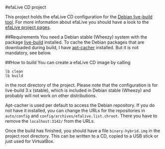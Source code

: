#efaLive CD project

This project holds the efaLive CD configuration for the [Debian live-build tool](http://live.debian.net/). For more information about efaLive you should have a look to the [efaLive project pages](https://github.com/efalive/efalive).

##Requirements
You need a Debian stable (Wheezy) system with the package [live-build](http://packages.debian.org/wheezy/live-build) installed. To cache the Debian packages that are downloaded during build, I have [apt-cacher](http://packages.debian.org/wheezy/apt-cacher) installed. But it is not mandatory, see below.

##How to build
You can create a efaLive CD image by calling

```shell
lb clean
lb build
```

in the root directory of the project. Please note that the configuration is for live-build 3.x (stable), which is included in Debian stable (Wheezy) and probably will not work on other distributions.

Apt-cacher is used per default to access the Debian repository. If you do not have it installed, you can change the URLs for the repositories in `auto/config` and `config/archives/efalive.list.chroot`. There you have to remove the `localhost:3142/` from the URLs.

Once the build has finished, you should have a file `binary-hybrid.img` in the project root directory. This can be written to a CD, copied to a USB stick or just used for VirtualBox.

